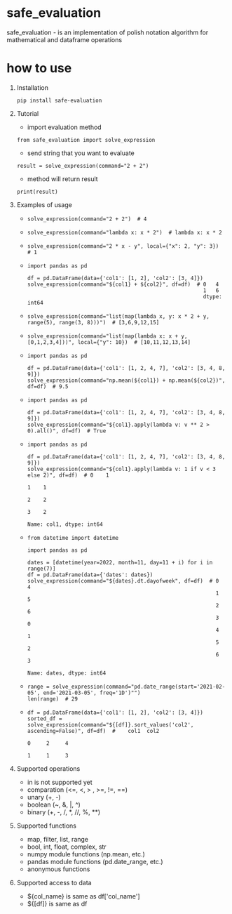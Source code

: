 # safe_evaluation

safe_evaluation - is an implementation of polish notation algorithm for mathematical and dataframe operations

# how to use

1. Installation
    ```
    pip install safe-evaluation
    ```
2. Tutorial 
   - import evaluation method
    ```
    from safe_evaluation import solve_expression
    ```
   - send string that you want to evaluate
    ```
    result = solve_expression(command="2 + 2")
    ```
   - method will return result
    ```
    print(result)
    ```
3. Examples of usage
   -  ```
      solve_expression(command="2 + 2")  # 4
      ```
   -  ```
      solve_expression(command="lambda x: x * 2")  # lambda x: x * 2
      ```
   -  ```
      solve_expression(command="2 * x - y", local={"x": 2, "y": 3})  # 1
      ```

   -  ```
      import pandas as pd

      df = pd.DataFrame(data={'col1': [1, 2], 'col2': [3, 4]})
      solve_expression(command="${col1} + ${col2}", df=df)  # 0   4
                                                              1   6
                                                              dtype: int64
      ```
   -  ```
      solve_expression(command="list(map(lambda x, y: x * 2 + y, range(5), range(3, 8)))")  # [3,6,9,12,15]
      ```
   -  ```
      solve_expression(command="list(map(lambda x: x + y, [0,1,2,3,4]))", local={"y": 10})  # [10,11,12,13,14]
      ```
   -  ```
      import pandas as pd
     
      df = pd.DataFrame(data={'col1': [1, 2, 4, 7], 'col2': [3, 4, 8, 9]})
      solve_expression(command="np.mean(${col1}) + np.mean(${col2})", df=df)  # 9.5
      ```
   -  ```
      import pandas as pd
     
      df = pd.DataFrame(data={'col1': [1, 2, 4, 7], 'col2': [3, 4, 8, 9]})
      solve_expression(command="${col1}.apply(lambda v: v ** 2 > 0).all()", df=df)  # True
      ```
   -  ```
      import pandas as pd
     
      df = pd.DataFrame(data={'col1': [1, 2, 4, 7], 'col2': [3, 4, 8, 9]})
      solve_expression(command="${col1}.apply(lambda v: 1 if v < 3 else 2)", df=df)  # 0    1
                                                                                       1    1
                                                                                       2    2
                                                                                       3    2
                                                                                       Name: col1, dtype: int64
      ```
   -  ```
      from datetime import datetime

      import pandas as pd
      
      dates = [datetime(year=2022, month=11, day=11 + i) for i in range(7)]
      df = pd.DataFrame(data={'dates': dates})
      solve_expression(command="${dates}.dt.dayofweek", df=df)  # 0    4
                                                                  1    5
                                                                  2    6
                                                                  3    0
                                                                  4    1
                                                                  5    2
                                                                  6    3
                                                                  Name: dates, dtype: int64
      ```
   -  ```
      range = solve_expression(command="pd.date_range(start='2021-02-05', end='2021-03-05', freq='1D')"")
      len(range)  # 29
      ```
   
   -  ```
      df = pd.DataFrame(data={'col1': [1, 2], 'col2': [3, 4]})
      sorted_df = solve_expression(command="${[df]}.sort_values('col2', ascending=False)", df=df)  #    col1  col2
                                                                                                     0     2     4
                                                                                                     1     1     3
      ```

4. Supported operations
   - in is not supported yet
   - comparation (<=, <, \> , \>=, !=, ==)
   - unary (\+, \-)
   - boolean (~, &, |, ^)
   - binary (\+, \-, /, \*, //, %, **)

5. Supported functions
   - map, filter, list, range
   - bool, int, float, complex, str
   - numpy module functions (np.mean, etc.)
   - pandas module functions (pd.date_range, etc.)
   - anonymous functions

6. Supported access to data
   - ${col_name} is same as df['col_name']
   - ${[df]} is same as df
